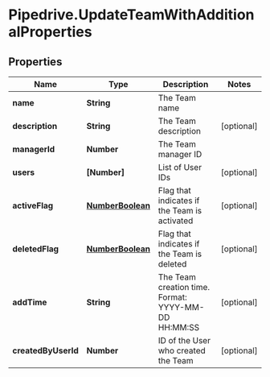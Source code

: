 # Pipedrive.UpdateTeamWithAdditionalProperties

## Properties

Name | Type | Description | Notes
------------ | ------------- | ------------- | -------------
**name** | **String** | The Team name | 
**description** | **String** | The Team description | [optional] 
**managerId** | **Number** | The Team manager ID | 
**users** | **[Number]** | List of User IDs | [optional] 
**activeFlag** | [**NumberBoolean**](NumberBoolean.md) | Flag that indicates if the Team is activated | [optional] 
**deletedFlag** | [**NumberBoolean**](NumberBoolean.md) | Flag that indicates if the Team is deleted | [optional] 
**addTime** | **String** | The Team creation time. Format: YYYY-MM-DD HH:MM:SS | [optional] 
**createdByUserId** | **Number** | ID of the User who created the Team | [optional] 


